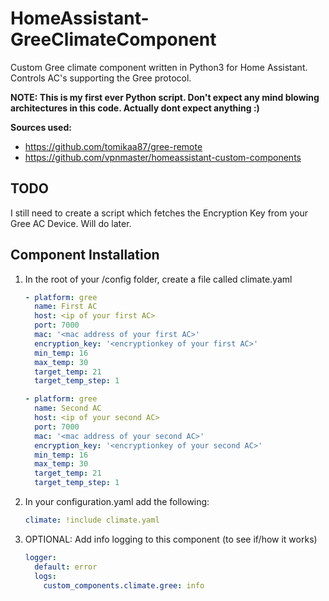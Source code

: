 # HomeAssistant-GreeClimateComponent
Custom Gree climate component written in Python3 for Home Assistant. Controls AC's supporting the Gree protocol.

**NOTE: This is my first ever Python script. Don't expect any mind blowing architectures in this code. Actually dont expect anything :)**

**Sources used:**
 - https://github.com/tomikaa87/gree-remote
 - https://github.com/vpnmaster/homeassistant-custom-components

## TODO
I still need to create a script which fetches the Encryption Key from your Gree AC Device. Will do later.

## Component Installation
1. In the root of your /config folder, create a file called climate.yaml

   ```yaml
   - platform: gree
     name: First AC
     host: <ip of your first AC>
     port: 7000
     mac: '<mac address of your first AC>'
     encryption_key: '<encryptionkey of your first AC>'
     min_temp: 16
     max_temp: 30
     target_temp: 21
     target_temp_step: 1
   
   - platform: gree
     name: Second AC
     host: <ip of your second AC>
     port: 7000
     mac: '<mac address of your second AC>'
     encryption_key: '<encryptionkey of your second AC>'
     min_temp: 16
     max_temp: 30
     target_temp: 21
     target_temp_step: 1
   ```

2. In your configuration.yaml add the following:
  
   ```yaml
   climate: !include climate.yaml
   ```

3. OPTIONAL: Add info logging to this component (to see if/how it works)
  
   ```yaml
   logger:
     default: error
     logs:
       custom_components.climate.gree: info
   ```

